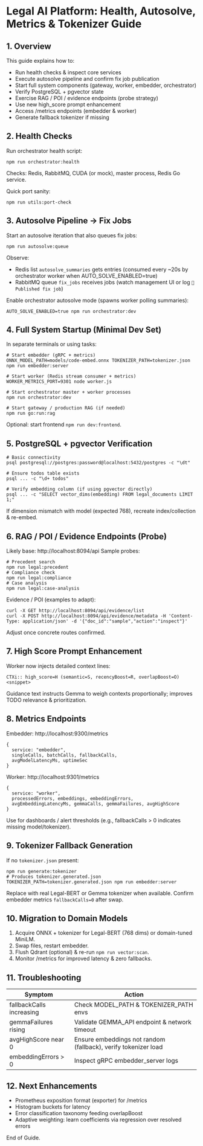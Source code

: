 # Legal AI Platform: Health, Autosolve, Metrics & Tokenizer Guide

## 1. Overview

This guide explains how to:

- Run health checks & inspect core services
- Execute autosolve pipeline and confirm fix job publication
- Start full system components (gateway, worker, embedder, orchestrator)
- Verify PostgreSQL + pgvector state
- Exercise RAG / POI / evidence endpoints (probe strategy)
- Use new high_score prompt enhancement
- Access /metrics endpoints (embedder & worker)
- Generate fallback tokenizer if missing

## 2. Health Checks

Run orchestrator health script:

```
npm run orchestrator:health
```

Checks: Redis, RabbitMQ, CUDA (or mock), master process, Redis Go service.

Quick port sanity:

```
npm run utils:port-check
```

## 3. Autosolve Pipeline → Fix Jobs

Start an autosolve iteration that also queues fix jobs:

```
npm run autosolve:queue
```

Observe:

- Redis list `autosolve_summaries` gets entries (consumed every ~20s by orchestrator worker when AUTO_SOLVE_ENABLED=true)
- RabbitMQ queue `fix_jobs` receives jobs (watch management UI or log `🧩 Published fix job`)

Enable orchestrator autosolve mode (spawns worker polling summaries):

```
AUTO_SOLVE_ENABLED=true npm run orchestrator:dev
```

## 4. Full System Startup (Minimal Dev Set)

In separate terminals or using tasks:

```
# Start embedder (gRPC + metrics)
ONNX_MODEL_PATH=models/code-embed.onnx TOKENIZER_PATH=tokenizer.json npm run embedder:server

# Start worker (Redis stream consumer + metrics)
WORKER_METRICS_PORT=9301 node worker.js

# Start orchestrator master + worker processes
npm run orchestrator:dev

# Start gateway / production RAG (if needed)
npm run go:run:rag
```

Optional: start frontend `npm run dev:frontend`.

## 5. PostgreSQL + pgvector Verification

```
# Basic connectivity
psql postgresql://postgres:password@localhost:5432/postgres -c "\dt"

# Ensure todos table exists
psql ... -c "\d+ todos"

# Verify embedding column (if using pgvector directly)
psql ... -c "SELECT vector_dims(embedding) FROM legal_documents LIMIT 1;"
```

If dimension mismatch with model (expected 768), recreate index/collection & re-embed.

## 6. RAG / POI / Evidence Endpoints (Probe)

Likely base: http://localhost:8094/api
Sample probes:

```
# Precedent search
npm run legal:precedent
# Compliance check
npm run legal:compliance
# Case analysis
npm run legal:case-analysis
```

Evidence / POI (examples to adapt):

```
curl -X GET http://localhost:8094/api/evidence/list
curl -X POST http://localhost:8094/api/evidence/metadata -H 'Content-Type: application/json' -d '{"doc_id":"sample","action":"inspect"}'
```

Adjust once concrete routes confirmed.

## 7. High Score Prompt Enhancement

Worker now injects detailed context lines:

```
CTXi:: high_score=H (semantic=S, recencyBoost=R, overlapBoost=O)
<snippet>
```

Guidance text instructs Gemma to weigh contexts proportionally; improves TODO relevance & prioritization.

## 8. Metrics Endpoints

Embedder: http://localhost:9300/metrics

```
{
  service: "embedder",
  singleCalls, batchCalls, fallbackCalls,
  avgModelLatencyMs, uptimeSec
}
```

Worker: http://localhost:9301/metrics

```
{
  service: "worker",
  processedErrors, embeddings, embeddingErrors,
  avgEmbeddingLatencyMs, gemmaCalls, gemmaFailures, avgHighScore
}
```

Use for dashboards / alert thresholds (e.g., fallbackCalls > 0 indicates missing model/tokenizer).

## 9. Tokenizer Fallback Generation

If no `tokenizer.json` present:

```
npm run generate:tokenizer
# Produces tokenizer.generated.json
TOKENIZER_PATH=tokenizer.generated.json npm run embedder:server
```

Replace with real Legal-BERT or Gemma tokenizer when available. Confirm embedder metrics `fallbackCalls=0` after swap.
## 10. Migration to Domain Models
1. Acquire ONNX + tokenizer for Legal-BERT (768 dims) or domain-tuned MiniLM.
2. Swap files, restart embedder.
3. Flush Qdrant (optional) & re-run `npm run vector:scan`.
4. Monitor /metrics for improved latency & zero fallbacks.

## 11. Troubleshooting

| Symptom                  | Action                                                         |
| ------------------------ | -------------------------------------------------------------- |
| fallbackCalls increasing | Check MODEL_PATH & TOKENIZER_PATH envs                         |
| gemmaFailures rising     | Validate GEMMA_API endpoint & network timeout                  |
| avgHighScore near 0      | Ensure embeddings not random (fallback), verify tokenizer load |
| embeddingErrors > 0      | Inspect gRPC embedder_server logs                              |

## 12. Next Enhancements

- Prometheus exposition format (exporter) for /metrics
- Histogram buckets for latency
- Error classification taxonomy feeding overlapBoost
- Adaptive weighting: learn coefficients via regression over resolved errors

End of Guide.
